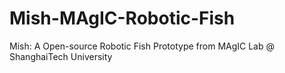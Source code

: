 # Mish-MAgIC-Robotic-Fish
Mish: A Open-source Robotic Fish Prototype from MAgIC Lab @ ShanghaiTech University
